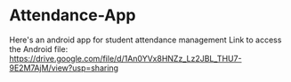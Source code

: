 # Attendance-App
Here's an android app for student attendance management
Link to access the Android file: https://drive.google.com/file/d/1An0YVx8HNZz_Lz2JBL_THU7-9E2M7AjM/view?usp=sharing
